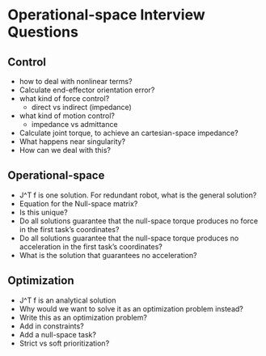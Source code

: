# Operational-space Interview Questions
## Control

* how to deal with nonlinear terms?
* Calculate end-effector orientation error?
* what kind of force control?
  * direct vs indirect (impedance)
* what kind of motion control?
  * impedance vs admittance
* Calculate joint torque, to achieve an cartesian-space impedance?
* What happens near singularity?
* How can we deal with this?

## Operational-space

* J^T f is one solution. For redundant robot, what is the general solution?
* Equation for the Null-space matrix?
* Is this unique?
* Do all solutions guarantee that the null-space torque produces no force in the first task’s coordinates?
* Do all solutions guarantee that the null-space torque produces no acceleration in the first task’s coordinates?
* What is the solution that guarantees no acceleration?

## Optimization

* J^T f is an analytical solution
* Why would we want to solve it as an optimization problem instead?
* Write this as an optimization problem?
* Add in constraints?
* Add a null-space task?
* Strict vs soft prioritization?
